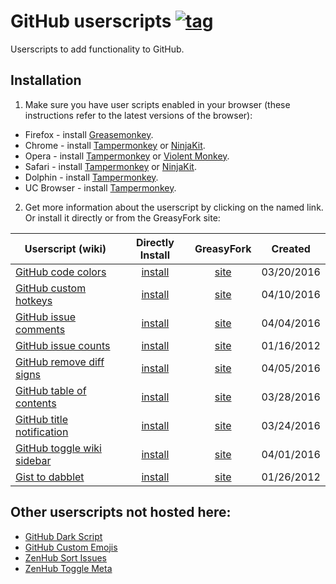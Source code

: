 # GitHub userscripts [![tag](https://img.shields.io/github/tag/Mottie/GitHub-userscripts.svg)](https://github.com/Mottie/GitHub-userscripts/tags)

Userscripts to add functionality to GitHub.

## Installation

1. Make sure you have user scripts enabled in your browser (these instructions refer to the latest versions of the browser):

  * Firefox - install [Greasemonkey](https://addons.mozilla.org/en-US/firefox/addon/greasemonkey/).
  * Chrome - install [Tampermonkey](https://tampermonkey.net/?ext=dhdg&browser=chrome) or [NinjaKit](https://chrome.google.com/webstore/detail/gpbepnljaakggeobkclonlkhbdgccfek).
  * Opera - install [Tampermonkey](https://tampermonkey.net/?ext=dhdg&browser=opera) or [Violent Monkey](https://addons.opera.com/en/extensions/details/violent-monkey/).
  * Safari - install [Tampermonkey](https://tampermonkey.net/?ext=dhdg&browser=safari) or [NinjaKit](http://ss-o.net/safari/extension/NinjaKit.safariextz).
  * Dolphin - install [Tampermonkey](https://tampermonkey.net/?ext=dhdg&browser=dolphin).
  * UC Browser - install [Tampermonkey](https://tampermonkey.net/?ext=dhdg&browser=ucweb).

2. Get more information about the userscript by clicking on the named link. Or install it directly or from the GreasyFork site:

  | Userscript (wiki)                      | Directly Install   | GreasyFork     | Created    |
  |----------------------------------------|:------------------:|:--------------:|------------|
  | [GitHub code colors][ccs-wiki]         | [install][ccs-raw] | [site][ccs-gf] | 03/20/2016 |
  | [GitHub custom hotkeys][chk-wiki]      | [install][chk-raw] | [site][chk-gf] | 04/10/2016 |
  | [GitHub issue comments][ic1-wiki]      | [install][ic1-raw] | [site][ic1-gf] | 04/04/2016 |
  | [GitHub issue counts][ic2-wiki]        | [install][ic2-raw] | [site][ic2-gf] | 01/16/2012 |
  | [GitHub remove diff signs][rds-wiki]   | [install][rds-raw] | [site][rds-gf] | 04/05/2016 |
  | [GitHub table of contents][toc-wiki]   | [install][toc-raw] | [site][toc-gf] | 03/28/2016 |
  | [GitHub title notification][tbn-wiki]  | [install][tbn-raw] | [site][tbn-gf] | 03/24/2016 |
  | [GitHub toggle wiki sidebar][tws-wiki] | [install][tws-raw] | [site][tws-gf] | 04/01/2016 |
  | [Gist to dabblet][g2d-wiki]            | [install][g2d-raw] | [site][g2d-gf] | 01/26/2012 |

[ccs-wiki]: https://github.com/Mottie/GitHub-userscripts/wiki/GitHub-code-colors
[chk-wiki]: https://github.com/Mottie/GitHub-userscripts/wiki/GitHub-custom-hotkeys
[ic1-wiki]: https://github.com/Mottie/GitHub-userscripts/wiki/GitHub-issue-comments
[ic2-wiki]: https://github.com/Mottie/GitHub-userscripts/wiki/GitHub-issue-counts
[rds-wiki]: https://github.com/Mottie/GitHub-userscripts/wiki/GitHub-remove-diff-signs
[toc-wiki]: https://github.com/Mottie/GitHub-userscripts/wiki/GitHub-table-of-contents
[tbn-wiki]: https://github.com/Mottie/GitHub-userscripts/wiki/GitHub-title-notification
[tws-wiki]: https://github.com/Mottie/GitHub-userscripts/wiki/GitHub-toggle-wiki-sidebar
[g2d-wiki]: https://github.com/Mottie/GitHub-userscripts/wiki/Gist-to-dabblet

[ccs-raw]: https://raw.githubusercontent.com/Mottie/GitHub-userscripts/master/github-code-colors.user.js
[chk-raw]: https://raw.githubusercontent.com/Mottie/GitHub-userscripts/master/github-custom-hotkeys.user.js
[ic1-raw]: https://raw.githubusercontent.com/Mottie/GitHub-userscripts/master/github-issue-comments.user.js
[ic2-raw]: https://raw.githubusercontent.com/Mottie/GitHub-userscripts/master/github-issue-counts.user.js
[rds-raw]: https://raw.githubusercontent.com/Mottie/GitHub-userscripts/master/github-remove-diff-signs.user.js
[toc-raw]: https://raw.githubusercontent.com/Mottie/GitHub-userscripts/master/github-toc.user.js
[tbn-raw]: https://raw.githubusercontent.com/Mottie/GitHub-userscripts/master/github-title-notification.user.js
[tws-raw]: https://raw.githubusercontent.com/Mottie/GitHub-userscripts/master/github-toggle-wiki-sidebar.user.js
[g2d-raw]: https://raw.githubusercontent.com/Mottie/GitHub-userscripts/master/gist-to-dabblet.user.js

[ccs-gf]: https://greasyfork.org/en/scripts/18141-github-code-colors
[chk-gf]: https://greasyfork.org/en/scripts/18675-github-custom-hotkeys
[ic1-gf]: https://greasyfork.org/en/scripts/18503-github-toggle-issue-comments
[ic2-gf]: https://greasyfork.org/en/scripts/15560-github-show-repo-issues
[rds-gf]: https://greasyfork.org/en/scripts/18520-github-remove-diff-signs
[toc-gf]: https://greasyfork.org/en/scripts/18344-github-toc
[tbn-gf]: https://greasyfork.org/en/scripts/18253-github-title-notification
[tws-gf]: https://greasyfork.org/en/scripts/18433-github-toggle-wiki-sidebar
[g2d-gf]: https://greasyfork.org/en/scripts/18254-gist-to-dabblet

## Other userscripts not hosted here:

* [GitHub Dark Script](https://github.com/StylishThemes/GitHub-Dark-Script)
* [GitHub Custom Emojis](https://github.com/StylishThemes/GitHub-Custom-Emojis)
* [ZenHub Sort Issues](https://github.com/Mottie/ZenHub-userscripts#zenhub-sort-issues)
* [ZenHub Toggle Meta](https://github.com/Mottie/ZenHub-userscripts#zenhub-toggle-meta)
